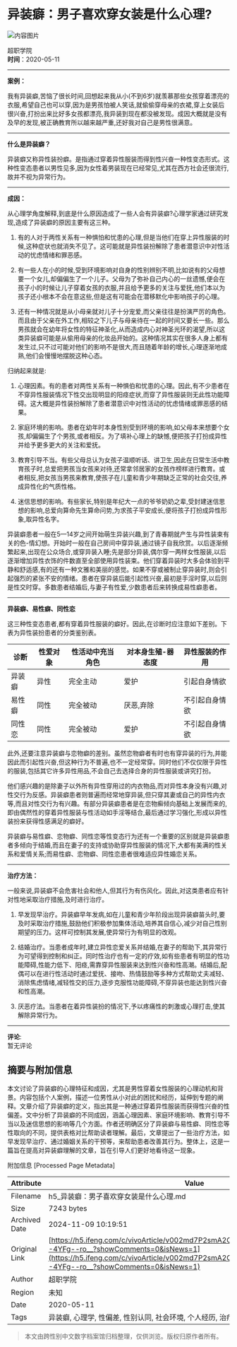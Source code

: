 # 异装癖：男子喜欢穿女装是什么心理?

![内容图片](https://d.ifengimg.com/q100/img1.ugc.ifeng.com/newugc/20190228/13/wemedia/93e9c0e9146740a4b95ba9717cebf0e380635059_size17_w200_h200.png)

超职学院  
**时间**：2020-05-11  

---

**案例：**  

我有异装癖,苦恼了很长时间,回想起来我从小(不到6岁)就羡慕那些女孩穿着漂亮的衣服,希望自己也可以穿,因为是男孩怕被人笑话,就偷偷穿母亲的衣裙,穿上女装后很兴奋,打扮出来比好多女孩都漂亮,我异装到现在都没被发现。成因大概就是没有及早的发现,被正确教育所以越来越严重,还好我对自己是男性很满意。

---

**什么是异装癖？**  

异装癖又称异性装扮癖。是指通过穿着异性服装而得到性兴奋一种性变态形式。这种性变态患者以男性见多,因为女性着男装现在已经常见,尤其在西方社会还很流行,故并不视为异常行为。

---

**成因：**  

从心理学角度解释,到底是什么原因造成了一些人会有异装癖?心理学家通过研究发现,造成了异装癖的原因主要有这三种。

1. 有的人对于两性关系有一种惧怕和忧患的心理,但是当他们在穿上异性服装的时候,这种症状也就消失不见了。这可能就是异性装扮解除了患者潜意识中对性活动的忧虑情绪和罪恶感。

2. 有一些人在小的时候,受到环境影响对自身的性别辨别不明,比如说有的父母想要一个女儿,却偏偏生了一个儿子。父母为了弥补自己内心的一丝遗憾,便会在孩子小的时候让儿子穿着女孩的衣服,并且给予更多的关注与爱抚,他们本以为孩子还小根本不会在意这些,但是这有可能会在潜移默化中影响孩子的心理。

3. 还有一种情况就是从小母亲就对儿子十分宠爱,而父亲往往是扮演严厉的角色。而且由于父亲在外工作,相较之下儿子与母亲待在一起的时间又要长一些。那么男孩就会在幼年将女性的特征神圣化,从而造成内心对神圣光环的渴望,所以这类异装癖可能是从偷用母亲的化妆品开始的。这种情况其实在很多人身上都有发生过,只不过可能对他们的影响不是很大,而且随着年龄的增长,心理逐渐地成熟,他们会慢慢地摆脱这种心态。

归纳起来就是:

1. 心理因素。有的患者对两性关系有一种惧伯和忧患的心理。因此,有不少患者在不穿异性服装情况下性交出现明显的阳痉症状,而穿了异性服装则无此性功能障碍。这大概是异性装扮解除了患者潜意识中对性活动的忧虑情绪或罪恶感的结果。

2. 家庭环境的影响。患者在幼年时本身性别受到环境的影响,如父母本来想要个女孩,却偏偏生了个男孩,或者相反。为了填补心理上的缺憾,便把孩子打扮成异性并给予更多更大的关注和爱抚。

3. 教育引导不当。有些父母总认为女孩子温顺听话、讲卫生,因此在日常生活中教育孩子时,总爱把男孩当女孩来对待,还常拿邻居家的女孩作榜样进行教育。或者相反,把女孩当男孩来教育,使孩子在儿童和青少年期缺乏正常的社会交往,养成异性化的气质性格。

4. 迷信思想的影响。有些家长,特别是年纪大一点的爷爷奶奶之辈,受封建迷信思想的影响,总爱向算命先生算命问势,为求孩子平安成长,便将孩子打扮成异性形象,取异性名字。

异装癖患者一般在5—14岁之间开始萌生异装兴趣,到了青春期就产生与异性装束有关的色-情幻想。开始时一般在自己房间中穿异装,通过镜子自我欣赏。以后逐渐频繁起来,出现在公众场合,或穿异装入睡;先是部分异装,偶尔穿一两样女性服装,以后逐渐增加异性衣饰的件数直至全部使用异性装束。他们穿着异装时大多会体验到平静和舒适感,有的还有一种文雅和美丽的感觉。如果不穿或被制止穿异装时,则会引起强烈的紧张不安的情绪。患者在穿异装后能引起性兴奋,最初是手淫时穿,以后则是性交时穿。多数患者结婚后,与妻子有性爱,少数患者后来转换成易性癖患者。

---

**异装癖、易性癖、同性恋**

这三种性变态患者,都有穿着异性服装的癖好。因此,在诊断时应注意如下差别。下表为异性装扮患者的分类鉴别表。

| 诊断     | 性爱对象 | 性活动中充当角色 | 对本身生殖-器态度 | 异性服装的作用       |
|----------|----------|------------------|-------------------|----------------------|
| 异装癖   | 异性     | 完全主动         | 爱护              | 引起自身情欲        |
| 易性癖   | 同性     | 完全被动         | 厌恶,弃除          | 不引起自身情欲      |
| 同性恋   | 同性     | 完全被动         | 爱护              | 不引起自身情欲      |

此外,还要注意异装癖与恋物癖的差别。虽然恋物癖者有时也有穿异装的行为,并能因此而引起性兴奋,但这种行为不普遍,也不一定经常穿。同时他们不仅仅限于异性的服装,包括其它许多异性用品,不会自己去选择合身的异性服装或讲究打扮。

他们感兴趣的是除妻子以外所有异性穿用过的内衣物品,而对异性本身没有兴趣,对性交行为反感。异装癖患者则普遍而经常地穿异装,但只穿其妻或自己的异性内衣等,而且对性交行为有兴趣。有部分异装癖患者是在恋物癣倾向基础上发展而来的,即由偶然性的穿着异性服装与性活动如手淫等结合,最后通过学习强化,形成以异性装扮来获得性感满足的癖好。

异装癖与易性癖、恋物癖、同性恋等性变态行为还有一个重要的区别就是异装癖患者多倾向于结婚,而且在妻子的支持或协助穿异性服装的情况下,大都有美满的性关系和爱情关系;而易性癖、恋物癖、同性恋患者很难适应异性婚恋关系。

---

**治疗方法：**  

一般来说,异装癖不会危害社会和他人,但其行为有伤风化。因此,对这类患者应有针对性地采取治疗措施,及时进行治疗。

1. 早发现早治疗。异装癖早年发病,如在儿童和青少年阶段出现异装癖苗头时,要及时采取治疗措施,鼓励他们积极参加集体活动,培养其自信心,减少对自己性别期望的压力。这样可控制其发展,使异常行为有明显的改观。

2. 结婚治疗。当患者成年时,建立异性恋爱关系并结婚,在妻子的帮助下,其异常行为可望得到控制和纠正。同时性治疗也有一定的疗效,如有些患者有明显的性功能障碍,性能力低下、阳痉,需靠穿异性服装来达到性兴奋和性高潮。结婚后,配偶可以在进行性活动时通过爱抚、接吻、热情鼓励等多种方式帮助丈夫减轻、消除焦虑情绪,减轻性交的压力,逐步克服性功能障碍,不穿异装也能达到性兴奋和性高潮。

3. 厌恶疗法。当患者在着异性装扮的情况下,予以疼痛性的刺激或心理打击,使其解除异常行为。

--- 

**评论**:  
暂无评论

## 摘要与附加信息

<!-- tcd_abstract -->
本文讨论了异装癖的心理特征和成因，尤其是男性穿着女性服装的心理动机和背景。内容包括个人案例，描述一位男性从小对此的困扰和经历，延伸到专题的阐释。文章介绍了异装癖的定义，指出其是一种通过穿着异性服装而获得性兴奋的性偏差。文中分析了异装癖的不同成因，涵盖心理因素、家庭环境影响、教育引导不当以及迷信思想的影响等几个方面。作者还明确区分了异装癖与易性癖、同性恋等性取向的不同，提供表格对比帮助读者理解。最后，文章提出了一些治疗方法，如早发现早治疗、通过婚姻关系的干预等，来帮助患者改善其行为。整体上，这是一篇旨在提高对异装癖理解的文章，旨在引导人们更好地看待这一现象。
<!-- tcd_abstract_end -->

附加信息 [Processed Page Metadata]

| Attribute       | Value                                  |
|-----------------|----------------------------------------|
| Filename        | h5_异装癖：男子喜欢穿女装是什么心理.md                             |
| Size            | 7243 bytes                           |
| Archived Date   | 2024-11-09 10:19:51                             |
| Original Link   | [https://h5.ifeng.com/c/vivoArticle/v002md7P2smA2OxT6HNGapyzIaA1GquQcVITkIF--4YFg--ro__?showComments=0&isNews=1](https://h5.ifeng.com/c/vivoArticle/v002md7P2smA2OxT6HNGapyzIaA1GquQcVITkIF--4YFg--ro__?showComments=0&isNews=1)                       |
| Author          | 超职学院                               |
| Region          | 未知                               |
| Date            | 2020-05-11                                 |
| Tags            | 异装癖, 心理学, 性偏差, 性别认同, 社会环境, 个人经历, 治疗方法, 性功能障碍                                 |
>
> 本文由跨性别中文数字档案馆归档整理，仅供浏览。版权归原作者所有。
>